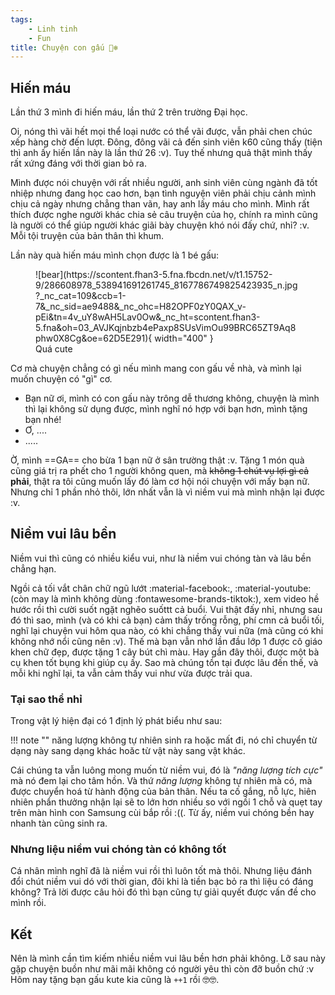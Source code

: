 ```yaml
---
tags:
    - Linh tinh
    - Fun
title: Chuyện con gấu 🐻‍❄️
---
```


## Hiến máu

Lần thứ 3 mình đi hiến máu, lần thứ 2 trên trường Đại học.

Oi, nóng thì vãi hết mọi thể loại nước có thể vãi được, vẫn phải chen chúc xếp hàng chờ đến lượt. Đông, đông vãi cả đến sinh viên k60 cũng thấy (tiện thì anh ấy hiến lần này là lần thứ 26 :v). Tuy thế nhưng quả thật mình thấy rất xứng đáng với thời gian bỏ ra.

Mình được nói chuyện với rất nhiều người, anh sinh viên cùng ngành đã tốt nhiệp nhưng đang học cao hơn, bạn tình nguyện viên phải chịu cảnh mình chịu cả ngày nhưng chẳng than vãn, hay anh lấy máu cho mình. Mình rất thích được nghe người khác chia sẻ câu truyện của họ, chính ra mình cũng là người có thể giúp người khác giãi bày chuyện khó nói đấy chứ, nhỉ? :v. Mỗi tội truyện của bản thân thì khum.

Lần này quà hiến máu mình chọn được là 1 bé gấu:

<figure markdown>
  ![bear](https://scontent.fhan3-5.fna.fbcdn.net/v/t1.15752-9/286608978_538941691261745_8167786749825423935_n.jpg?_nc_cat=109&ccb=1-7&_nc_sid=ae9488&_nc_ohc=H82OPF0zY0QAX_v-pEi&tn=4v_uY8wAH5Lav0Ow&_nc_ht=scontent.fhan3-5.fna&oh=03_AVJKqjnbzb4ePaxp8SUsVimOu99BRC65ZT9Aq8phw0X8Cg&oe=62D5E291){ width="400" }
  <figcaption>Quá cute</figcaption>
</figure>

Cơ mà chuyện chẳng có gì nếu mình mang con gấu về nhà, và mình lại muốn chuyện có "gì" cơ.

  - Bạn nữ ơi, mình có con gấu này trông dễ thương không, chuyện là mình thì lại không sử dụng được, mình nghĩ nó hợp với bạn hơn, mình tặng bạn nhé!
  - Ơ, .... 
  - .....

Ờ, mình ==GA== cho bừa 1 bạn nữ ở sân trường thật :v.  Tặng 1 món quà cũng giá trị ra phết cho 1 người không quen, mà ~~không 1 chút vụ lợi gì cả~~ **phải**, thật ra tôi cũng muốn lấy đó làm cơ hội nói chuyện với mấy bạn nữ. Nhưng chỉ 1 phần nhỏ thôi, lớn nhất vẫn là vì niềm vui mà mình nhận lại được :v.

## Niềm vui lâu bền
Niềm vui thì cũng có nhiều kiểu vui, như là niềm vui chóng tàn và lâu bền chẳng hạn.

Ngồi cả tối vắt chân chữ ngũ lướt :material-facebook:, :material-youtube: (còn may là mình không dùng :fontawesome-brands-tiktok:), xem video hề hước rồi thì cười suốt ngặt nghẽo suốttt cả buổi. Vui thật đấy nhỉ, nhưng sau đó thì sao, mình (và có khi cả bạn) cảm thấy trống rỗng, phí cmn cả buổi tối, nghĩ lại chuyện vui hôm qua nào, có khi chẳng thấy vui nữa (mà cũng có khi không nhớ nổi cũng nên :v). Thế mà bạn vẫn nhớ lần đầu lớp 1 được cô giáo khen chữ đẹp, được tặng 1 cây bút chì màu. Hay gần đây thôi, được một bà cụ khen tốt bụng khi giúp cụ ấy. Sao mà chúng tồn tại được lâu đến thế, và mỗi khi nghĩ lại, ta vẫn cảm thấy vui như vừa được trải qua.

### Tại sao thể nhỉ
Trong vật lý hiện đại có 1 định lý phát biểu như sau:

!!! note ""
    năng lượng không tự nhiên sinh ra hoặc mất đi, nó chỉ chuyển từ dạng này sang dạng khác hoăc từ vật này sang vật khác.
  
Cái chúng ta vẫn luông mong muốn từ niềm vui, đó là *"năng lượng tích cực"* mà nó đem lại cho tâm hồn. Và thứ *năng lượng* không tự nhiên mà có, mà được chuyển hoá từ hành động của bản thân. Nếu ta cố gắng, nỗ lực, hiên nhiên phẩn thưởng nhận lại sẽ to lớn hơn nhiều so với ngồi 1 chỗ và quẹt tay trên màn hình con Samsung cùi bắp rồi :((.  Từ ấy, niềm vui chóng bền hay nhanh tàn cũng sinh ra.

### Nhưng liệu niềm vui chóng tàn có không tốt

Cá nhân mình nghĩ đã là niềm vui rồi thì luôn tốt mà thôi. Nhưng liệu đánh đổi chút niềm vui dó với thời gian, đôi khi là tiền bạc bỏ ra thì liệu có đáng không? Trả lời được câu hỏi đó thì bạn cũng tự giải quyết được vấn đề cho mình rồi.

  
## Kết
Nên là mình cần tìm kiếm nhiều niềm vui lâu bền hơn phải không. Lỡ sau này gặp chuyện buồn như mãi mãi không có người yêu thì còn đỡ buồn chứ :v
Hôm nay tặng bạn gấu kute kia cũng là `++1` rồi :nerd_face::nerd_face:.


